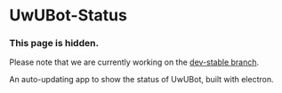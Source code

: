# UwUBot-Status

### This page is hidden.
Please note that we are currently working on the <a href="https://github.com/oxmc/UwUBot-Status/tree/dev-stable">dev-stable branch</a>.

An auto-updating app to show the status of UwUBot, built with electron.
